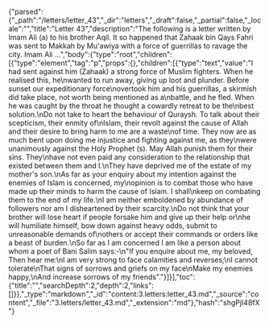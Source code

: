 {"parsed":{"_path":"/letters/letter_43","_dir":"letters","_draft":false,"_partial":false,"_locale":"","title":"Letter 43","description":"The following is a letter written by Imam Ali (a) to his brother Aqil. It so happened that Zahaak bin Qays Fahri was sent to Makkah by Mu'awiya with a force of guerrillas to ravage the city. Imam Ali ...","body":{"type":"root","children":[{"type":"element","tag":"p","props":{},"children":[{"type":"text","value":"I had sent against him (Zahaak) a strong force of Muslim fighters. When he realised this, he\nwanted to run away, giving up loot and plunder. Before sunset our expeditionary force\novertook him and his guerrillas, a skirmish did take place, not worth being mentioned as a\nbattle, and he fled. When he was caught by the throat he thought a cowardly retreat to be the\nbest solution.\nDo not take to heart the behaviour of Quraysh. To talk about their scepticism, their enmity of\nIslam, their revolt against the cause of Allah and their desire to bring harm to me are a waste\nof time. They now are as much bent upon doing me injustice and fighting against me, as they\nwere unanimously against the Holy Prophet (s). May Allah punish them for their sins. They\nhave not even paid any consideration to the relationship that existed between them and I.\nThey have deprived me of the estate of my mother's son.\nAs far as your enquiry about my intention against the enemies of Islam is concerned, my\nopinion is to combat those who have made up their minds to harm the cause of Islam. I shall\nkeep on combating them to the end of my life.\nI am neither emboldened by abundance of followers nor am I disheartened by their scarcity.\nDo not think that your brother will lose heart if people forsake him and give up their help or\nhe will humiliate himself, bow down against heavy odds, submit to unreasonable demands of\nothers or accept their commands or orders like a beast of burden.\nSo far as I am concerned I am like a person about whom a poet of Bani Salim says:-\n\"If you enquire about me, my beloved, Then hear me:\nI am very strong to face calamities and reverses;\nI cannot tolerate\nThat signs of sorrows and griefs on my face\nMake my enemies happy,\nAnd increase sorrows of my friends\"."}]}],"toc":{"title":"","searchDepth":2,"depth":2,"links":[]}},"_type":"markdown","_id":"content:3.letters:letter_43.md","_source":"content","_file":"3.letters/letter_43.md","_extension":"md"},"hash":"shgPjI48fX"}